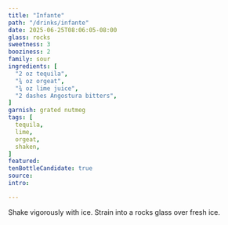 ```yaml
---
title: "Infante"
path: "/drinks/infante"
date: 2025-06-25T08:06:05-08:00
glass: rocks
sweetness: 3
booziness: 2
family: sour
ingredients: [
  "2 oz tequila",
  "¾ oz orgeat",
  "¾ oz lime juice",
  "2 dashes Angostura bitters",
]
garnish: grated nutmeg
tags: [
  tequila,
  lime,
  orgeat,
  shaken,
]
featured:
tenBottleCandidate: true
source:
intro:

---
```


Shake vigorously with ice. Strain into a rocks glass over fresh ice.
